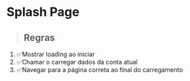 # Splash Page

> ## Regras 
1. ✅Mostrar loading ao iniciar
2. ✅Chamar o carregar dados da conta atual
3. ✅Navegar para a página correta ao final do carregamento
